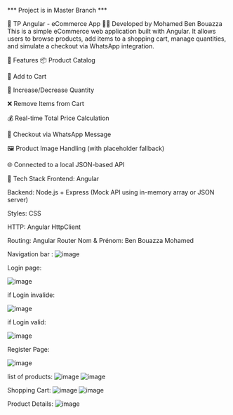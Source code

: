 *** Project is in Master Branch ***

🛒 TP Angular - eCommerce App
👨‍💻 Developed by Mohamed Ben Bouazza
This is a simple eCommerce web application built with Angular. It allows users to browse products, add items to a shopping cart, manage quantities, and simulate a checkout via WhatsApp integration.

🚀 Features
📦 Product Catalog

🛒 Add to Cart

🔢 Increase/Decrease Quantity

❌ Remove Items from Cart

💰 Real-time Total Price Calculation

📲 Checkout via WhatsApp Message

🖼️ Product Image Handling (with placeholder fallback)

🌐 Connected to a local JSON-based API

🧰 Tech Stack
Frontend: Angular

Backend: Node.js + Express (Mock API using in-memory array or JSON server)

Styles: CSS

HTTP: Angular HttpClient

Routing: Angular Router
Nom & Prénom: Ben Bouazza Mohamed

Navigation bar : 
![image](https://github.com/user-attachments/assets/2f1920be-d673-41b3-bcf5-7ccff68ff9d3)

Login page:

![image](https://github.com/user-attachments/assets/125a723f-265d-4f7b-94a4-cd7f318cb14b)

if Login invalide: 

![image](https://github.com/user-attachments/assets/a1e545b4-fc75-4160-a9cd-0abcd169eac6)

if Login valid: 

![image](https://github.com/user-attachments/assets/eb873f42-e62e-4f6a-8554-de5b84840c56)


Register Page:

![image](https://github.com/user-attachments/assets/a174d1bd-13e8-4c99-8744-029a9d6e8d78)


list of products: 
            ![image](https://github.com/user-attachments/assets/2140bb6e-7cba-43f0-afec-7a19a65d2ee0)
![image](https://github.com/user-attachments/assets/f7e1aa23-0fc7-497a-8764-d89e997bc12a)




Shopping Cart: 
            ![image](https://github.com/user-attachments/assets/d313f554-130e-49de-b9d5-cd3c674b1104)
            ![image](https://github.com/user-attachments/assets/2865095e-1a2c-42bd-a561-81e4cb94836d)




Product Details: 
            ![image](https://github.com/user-attachments/assets/d6cbb2f2-e16b-4132-a9cc-46ef09587065)




